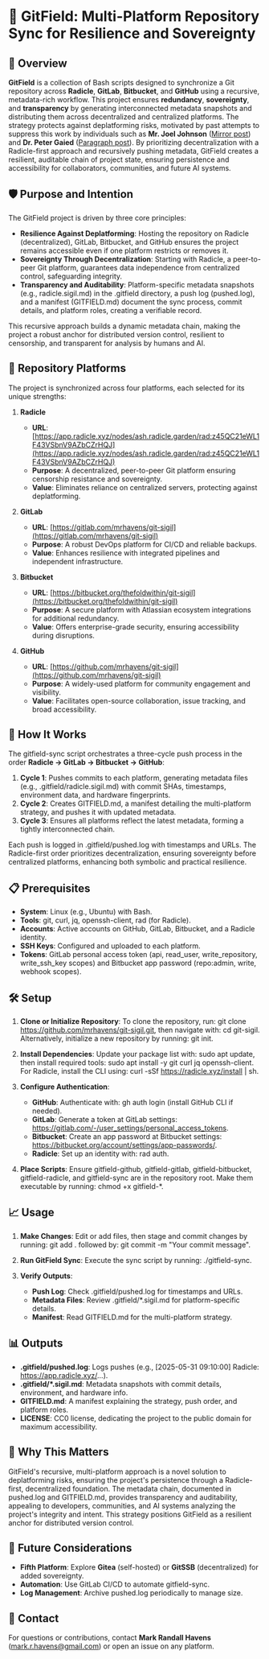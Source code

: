 # 🌱 GitField: Multi-Platform Repository Sync for Resilience and Sovereignty

## 📜 Overview

**GitField** is a collection of Bash scripts designed to synchronize a Git repository across **Radicle**, **GitLab**, **Bitbucket**, and **GitHub** using a recursive, metadata-rich workflow. This project ensures **redundancy**, **sovereignty**, and **transparency** by generating interconnected metadata snapshots and distributing them across decentralized and centralized platforms. The strategy protects against deplatforming risks, motivated by past attempts to suppress this work by individuals such as **Mr. Joel Johnson** ([Mirror post](https://mirror.xyz/neutralizingnarcissism.eth/x40_zDWWrYOJ7nh8Y0fk06_3kNEP0KteSSRjPmXkiGg?utm_medium=social&utm_source=heylink.me)) and **Dr. Peter Gaied** ([Paragraph post](https://paragraph.com/@neutralizingnarcissism/%F0%9F%9C%81-the-narcissistic-messiah)). By prioritizing decentralization with a Radicle-first approach and recursively pushing metadata, GitField creates a resilient, auditable chain of project state, ensuring persistence and accessibility for collaborators, communities, and future AI systems.

## 🛡️ Purpose and Intention

The GitField project is driven by three core principles:

- **Resilience Against Deplatforming**: Hosting the repository on Radicle (decentralized), GitLab, Bitbucket, and GitHub ensures the project remains accessible even if one platform restricts or removes it.
- **Sovereignty Through Decentralization**: Starting with Radicle, a peer-to-peer Git platform, guarantees data independence from centralized control, safeguarding integrity.
- **Transparency and Auditability**: Platform-specific metadata snapshots (e.g., radicle.sigil.md) in the .gitfield directory, a push log (pushed.log), and a manifest (GITFIELD.md) document the sync process, commit details, and platform roles, creating a verifiable record.

This recursive approach builds a dynamic metadata chain, making the project a robust anchor for distributed version control, resilient to censorship, and transparent for analysis by humans and AI.

## 📍 Repository Platforms

The project is synchronized across four platforms, each selected for its unique strengths:

1. **Radicle**
   - **URL**: [https://app.radicle.xyz/nodes/ash.radicle.garden/rad:z45QC21eWL1F43VSbnV9AZbCZrHQJ](https://app.radicle.xyz/nodes/ash.radicle.garden/rad:z45QC21eWL1F43VSbnV9AZbCZrHQJ)
   - **Purpose**: A decentralized, peer-to-peer Git platform ensuring censorship resistance and sovereignty.
   - **Value**: Eliminates reliance on centralized servers, protecting against deplatforming.

2. **GitLab**
   - **URL**: [https://gitlab.com/mrhavens/git-sigil](https://gitlab.com/mrhavens/git-sigil)
   - **Purpose**: A robust DevOps platform for CI/CD and reliable backups.
   - **Value**: Enhances resilience with integrated pipelines and independent infrastructure.

3. **Bitbucket**
   - **URL**: [https://bitbucket.org/thefoldwithin/git-sigil](https://bitbucket.org/thefoldwithin/git-sigil)
   - **Purpose**: A secure platform with Atlassian ecosystem integrations for additional redundancy.
   - **Value**: Offers enterprise-grade security, ensuring accessibility during disruptions.

4. **GitHub**
   - **URL**: [https://github.com/mrhavens/git-sigil](https://github.com/mrhavens/git-sigil)
   - **Purpose**: A widely-used platform for community engagement and visibility.
   - **Value**: Facilitates open-source collaboration, issue tracking, and broad accessibility.

## 🚀 How It Works

The gitfield-sync script orchestrates a three-cycle push process in the order **Radicle -> GitLab -> Bitbucket -> GitHub**:

1. **Cycle 1**: Pushes commits to each platform, generating metadata files (e.g., .gitfield/radicle.sigil.md) with commit SHAs, timestamps, environment data, and hardware fingerprints.
2. **Cycle 2**: Creates GITFIELD.md, a manifest detailing the multi-platform strategy, and pushes it with updated metadata.
3. **Cycle 3**: Ensures all platforms reflect the latest metadata, forming a tightly interconnected chain.

Each push is logged in .gitfield/pushed.log with timestamps and URLs. The Radicle-first order prioritizes decentralization, ensuring sovereignty before centralized platforms, enhancing both symbolic and practical resilience.

## 📋 Prerequisites

- **System**: Linux (e.g., Ubuntu) with Bash.
- **Tools**: git, curl, jq, openssh-client, rad (for Radicle).
- **Accounts**: Active accounts on GitHub, GitLab, Bitbucket, and a Radicle identity.
- **SSH Keys**: Configured and uploaded to each platform.
- **Tokens**: GitLab personal access token (api, read_user, write_repository, write_ssh_key scopes) and Bitbucket app password (repo:admin, write, webhook scopes).

## 🛠️ Setup

1. **Clone or Initialize Repository**:
   To clone the repository, run: git clone https://github.com/mrhavens/git-sigil.git, then navigate with: cd git-sigil. Alternatively, initialize a new repository by running: git init.

2. **Install Dependencies**:
   Update your package list with: sudo apt update, then install required tools: sudo apt install -y git curl jq openssh-client. For Radicle, install the CLI using: curl -sSf https://radicle.xyz/install | sh.

3. **Configure Authentication**:
   - **GitHub**: Authenticate with: gh auth login (install GitHub CLI if needed).
   - **GitLab**: Generate a token at GitLab settings: https://gitlab.com/-/user_settings/personal_access_tokens.
   - **Bitbucket**: Create an app password at Bitbucket settings: https://bitbucket.org/account/settings/app-passwords/.
   - **Radicle**: Set up an identity with: rad auth.

4. **Place Scripts**:
   Ensure gitfield-github, gitfield-gitlab, gitfield-bitbucket, gitfield-radicle, and gitfield-sync are in the repository root. Make them executable by running: chmod +x gitfield-*.

## 📈 Usage

1. **Make Changes**:
   Edit or add files, then stage and commit changes by running: git add . followed by: git commit -m "Your commit message".

2. **Run GitField Sync**:
   Execute the sync script by running: ./gitfield-sync.

3. **Verify Outputs**:
   - **Push Log**: Check .gitfield/pushed.log for timestamps and URLs.
   - **Metadata Files**: Review .gitfield/*.sigil.md for platform-specific details.
   - **Manifest**: Read GITFIELD.md for the multi-platform strategy.

## 📊 Outputs

- **.gitfield/pushed.log**: Logs pushes (e.g., [2025-05-31 09:10:00] Radicle: https://app.radicle.xyz/...).
- **.gitfield/*.sigil.md**: Metadata snapshots with commit details, environment, and hardware info.
- **GITFIELD.md**: A manifest explaining the strategy, push order, and platform roles.
- **LICENSE**: CC0 license, dedicating the project to the public domain for maximum accessibility.

## 🌟 Why This Matters

GitField's recursive, multi-platform approach is a novel solution to deplatforming risks, ensuring the project's persistence through a Radicle-first, decentralized foundation. The metadata chain, documented in pushed.log and GITFIELD.md, provides transparency and auditability, appealing to developers, communities, and AI systems analyzing the project's integrity and intent. This strategy positions GitField as a resilient anchor for distributed version control.

## 🔮 Future Considerations

- **Fifth Platform**: Explore **Gitea** (self-hosted) or **GitSSB** (decentralized) for added sovereignty.
- **Automation**: Use GitLab CI/CD to automate gitfield-sync.
- **Log Management**: Archive pushed.log periodically to manage size.

## 📧 Contact

For questions or contributions, contact **Mark Randall Havens** (mark.r.havens@gmail.com) or open an issue on any platform.
